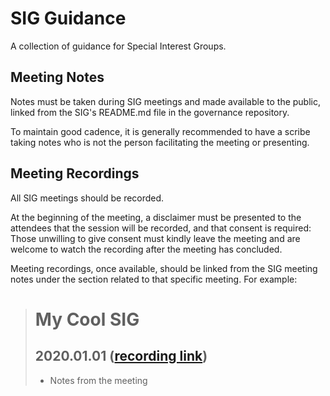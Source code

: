 # SIG Guidance

A collection of guidance for Special Interest Groups.

## Meeting Notes

Notes must be taken during SIG meetings and made available to the public, linked from the SIG's README.md file in the governance repository.

To maintain good cadence, it is generally recommended to have a scribe taking notes who is not the person facilitating the meeting or presenting.

## Meeting Recordings

All SIG meetings should be recorded. 

At the beginning of the meeting, a disclaimer must be presented to the attendees that the session will be recorded, and that consent is required: Those unwilling to give consent must kindly leave the meeting and are welcome to watch the recording after the meeting has concluded.

Meeting recordings, once available, should be linked from the SIG meeting notes under the section related to that specific meeting. For example:

> # My Cool SIG
> 
> ## 2020.01.01 ([recording link](#))
> 
> - Notes from the meeting
